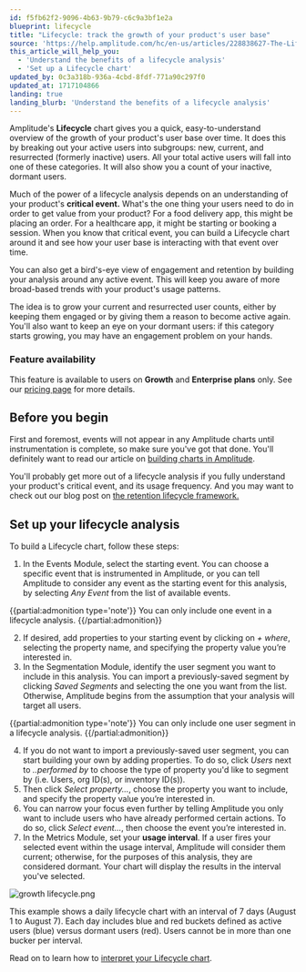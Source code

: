 ```yaml
---
id: f5fb62f2-9096-4b63-9b79-c6c9a3bf1e2a
blueprint: lifecycle
title: "Lifecycle: track the growth of your product's user base"
source: 'https://help.amplitude.com/hc/en-us/articles/228838627-The-Lifecycle-chart-track-the-growth-of-your-product-s-user-base'
this_article_will_help_you:
  - 'Understand the benefits of a lifecycle analysis'
  - 'Set up a Lifecycle chart'
updated_by: 0c3a318b-936a-4cbd-8fdf-771a90c297f0
updated_at: 1717104866
landing: true
landing_blurb: 'Understand the benefits of a lifecycle analysis'
---
```

Amplitude's **Lifecycle** chart gives you a quick, easy-to-understand overview of the growth of your product's user base over time. It does this by breaking out your active users into subgroups: new, current, and resurrected (formerly inactive) users. All your total active users will fall into one of these categories. It will also show you a count of your inactive, dormant users.

Much of the power of a lifecycle analysis depends on an understanding of your product's **critical event.** What's the one thing your users need to do in order to get value from your product? For a food delivery app, this might be placing an order. For a healthcare app, it might be starting or booking a session. When you know that critical event, you can build a Lifecycle chart around it and see how your user base is interacting with that event over time.

You can also get a bird's-eye view of engagement and retention by building your analysis around any active event. This will keep you aware of more broad-based trends with your product's usage patterns.

The idea is to grow your current and resurrected user counts, either by keeping them engaged or by giving them a reason to become active again. You'll also want to keep an eye on your dormant users: if this category starts growing, you may have an engagement problem on your hands.

### Feature availability

This feature is available to users on **Growth** and **Enterprise plans** only. See our [pricing page](https://amplitude.com/pricing) for more details.

## Before you begin

First and foremost, events will not appear in any Amplitude charts until instrumentation is complete, so make sure you've got that done. You'll definitely want to read our article on [building charts in Amplitude](/get-started/helpful-definitions).

You'll probably get more out of a lifecycle analysis if you fully understand your product's critical event, and its usage frequency. And you may want to check out our blog post on [the retention lifecycle framework.](https://amplitude.com/blog/2016/11/02/retention-lifecycle-framework)

## Set up your lifecycle analysis

To build a Lifecycle chart, follow these steps:

1. In the Events Module, select the starting event. You can choose a specific event that is instrumented in Amplitude, or you can tell Amplitude to consider any event as the starting event for this analysis, by selecting *Any Event* from the list of available events.  
  
  {{partial:admonition type='note'}}
  You can only include one event in a lifecycle analysis.
  {{/partial:admonition}}

2. If desired, add properties to your starting event by clicking on *+ where*, selecting the property name, and specifying the property value you’re interested in.
3. In the Segmentation Module, identify the user segment you want to include in this analysis. You can import a previously-saved segment by clicking *Saved Segments* and selecting the one you want from the list. Otherwise, Amplitude begins from the assumption that your analysis will target all users.  
  
  {{partial:admonition type='note'}}
  You can only include one user segment in a lifecycle analysis.
  {{/partial:admonition}}
  
4. If you do not want to import a previously-saved user segment, you can start building your own by adding properties. To do so, click *Users* next to *..performed by* to choose the type of property you'd like to segment by (i.e. Users, org ID(s), or inventory ID(s)).
5. Then click *Select property...*, choose the property you want to include, and specify the property value you’re interested in.
6. You can narrow your focus even further by telling Amplitude you only want to include users who have already performed certain actions. To do so, click *Select event...*, then choose the event you’re interested in.
7. In the Metrics Module, set your **usage interval**. If a user fires your selected event within the usage interval, Amplitude will consider them current; otherwise, for the purposes of this analysis, they are considered dormant. Your chart will display the results in the interval you've selected.

![growth lifecycle.png](/output/img/lifecycle/growth-lifecycle-png.png)

This example shows a daily lifecycle chart with an interval of 7 days (August 1 to August 7). Each day includes blue and red buckets defined as active users (blue) versus dormant users (red). Users cannot be in more than one bucker per interval. 

Read on to learn how to [interpret your Lifecycle chart](/analytics/charts/lifecycle/lifecycle-interpret).